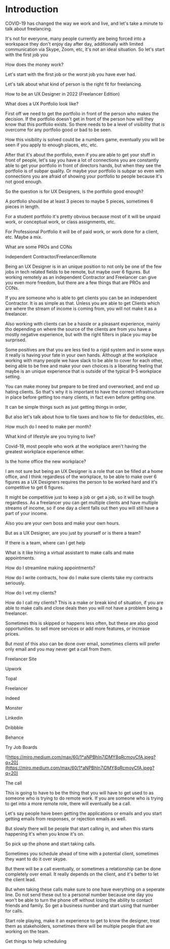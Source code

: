 # Introduction
COVID-19 has changed the way we work and live, and let's take a minute to talk about freelancing.
 
It's not for everyone, many people currently are being forced into a workspace they don't enjoy day after day, additionally with limited communication via Skype, Zoom, etc, it's not an ideal situation. So let's start with the first job you
 
How does the money work?
 
Let's start with the first job or the worst job you have ever had.
 
Let's talk about what kind of person is the right fit for freelancing.
 
How to be an UX Designer in 2022 (Freelancer Edition)
 
What does a UX Portfolio look like?
 
First off we need to get the portfolio in front of the person who makes the decision. If the portfolio doesn't get in front of the person how will they know that this portfolio exists. So there needs to be a level of visibility that is overcome  for any portfolio good or bad to be seen.
 
How this visibility is solved could be a numbers game, eventually you will be seen if you apply to enough places, etc, etc.
 
After that it's about the portfolio, even if you are able to get your stuff in front of people, let's say you have a lot of connections you are constantly able to get your portfolio in front of directors hands, but when they see the portfolio is of subpar quality. Or maybe your portfolio is subpar so even with connections you are afraid of showing your portfolio to people because it's not good enough.
 
So the question is for UX Designers, is the portfolio good enough?
 
A portfolio should be at least 3 pieces to maybe 5 pieces, sometimes 6 pieces in length.
 
For a student portfolio it's pretty obvious because most of it will be unpaid work, or conceptual work, or class assignments, etc.
 
For Professional Portfolio it will be of paid work, or work done for a client, etc. Maybe a mix.
 
What are some PROs and CONs
 
Independent Contractor/Freelancer/Remote
 
Being an UX Designer is in an unique position to not only be one of the few jobs in tech related fields to be remote, but maybe over 6 figures. But working remotely as an independent Contractor and Freelancer can give you even more freedom, but there are a few things that are PROs and CONs.
 
If you are someone who is able to get clients you can be an independent Contractor. It is as simple as that. Unless you are able to get Clients which are where the stream of income is coming from, you will not make it as a freelancer.
 
Also working with clients can be a hassle or a pleasant experience, mainly tho depending on where the source of the clients are from you have a mostly negative experience, but with the right filters in place you may be surprised.
 
Some positives are that you are less tied to a rigid system and in some ways it really is having your fate in your own hands. Although at the workplace working with many people we have slack to be able to cover for each other, being able to be free and make your own choices is a liberating feeling that maybe is an unique experience that is outside of the typical 9-5 workplace setting.
 
You can make money but prepare to be tired and overworked, and end up hating clients. So that's why it is important to have the correct infrastructure in place before getting too many clients, in fact even before getting one.
 
It can be simple things such as just getting things in order,
 
But also let's talk about how to file taxes and how to file for deductibles, etc.
 
How much do I need to make per month?
 
What kind of lifestyle are you trying to live?
 
Covid-19, most people who work at the workplace aren't having the greatest workplace experience either.
 
Is the home office the new workplace?
 
I am not sure but being an UX Designer is a role that can be filled at a home office, and I think regardless of the workplace, to be able to make over 6 figures as a UX Designers requires the person to be worked hard and it's competitive to get 6 figures.
 
It might be competitive just to keep a job or get a job, so it will be tough regardless. As a freelancer you can get multiple clients and have multiple streams of income, so if one day a client falls out then you will still have a part of your income.
 
Also you are your own boss and make your own hours.
 
But as a UX Designer, are you just by yourself or is there a team?
 
If there is a team, where can I get help
 
What is it like hiring a virtual assistant to make calls and make appointments.
 
How do I streamline making appointments?
 
How do I write contracts, how do I make sure clients take my contracts seriously.
 
How do I vet my clients?
 
How do I call my clients? This is a make or break kind of situation, if you are able to make calls and close deals then you will not have a problem being a freelancer.
 
Sometimes this is skipped or happens less often, but these are also good opportunities. to sell more services or add more features, or increase prices.
 
But most of this also can be done over email, sometimes clients will prefer only email and you may never get a call from them.
 
Freelancer Site
 
Upwork
 
Topal
 
Freelancer
 
Indeed
 
Monster
 
Linkedin
 
Dribbble
 
Behance
 
Try Job Boards
 
![https://miro.medium.com/max/60/1*aNPBhln7iDMY8qRcmoyCfA.jpeg?q=20](https://miro.medium.com/max/60/1*aNPBhln7iDMY8qRcmoyCfA.jpeg?q=20)
 
The call
 
This is going to have to be the thing that you will have to get used to as someone who is trying to do remote work. If you are someone who is trying to get into a more remote role, there will eventually be a call.
 
Let's say people have been getting the applications or emails and you start getting emails from responses, or rejection emails as well.
 
But slowly there will be people that start calling in, and when this starts happening it's when you know it's on.
 
So pick up the phone and start taking calls.
 
Sometimes you schedule ahead of time with a potential client, sometimes they want to do it over skype.
 
But there will be a call eventually, or sometimes a relationship can be done completely over email. It really depends on the client, and it's better to let the client lead.
 
But when taking these calls make sure to one have everything on a seperate line. Do not send these out to a personal number because one day you won't be able to turn the phone off without losing the ability to contact friends and family. So get a business number and start using that number for calls.
 
Start role playing, make it an experience to get to know the designer, treat them as stakeholders, sometimes there will be multiple people that are working on the team.
 
Get things to help scheduling
